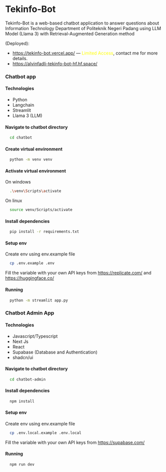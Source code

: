 
# Tekinfo-Bot

Tekinfo-Bot is a web-based chatbot application to answer questions about Information Technology Department of Politeknik Negeri Padang using LLM Model (Llama 3) with Retrieval-Augmented Generation method

(Deployed):
- <a href="https://tekinfo-bot.vercel.app/" target="_blank">https://tekinfo-bot.vercel.app/</a> — <span style="color:yellow;">Limited Access</span>, contact me for more details.
- <a href="https://alvinfadli-tekinfo-bot-hf.hf.space/" target="_blank">https://alvinfadli-tekinfo-bot-hf.hf.space/</a>

### Chatbot app

#### Technologies

- Python
- Langchain
- Streamlit
- Llama 3 (LLM)

#### Navigate to chatbot directory

```bash
  cd chatbot
```

#### Create virtual environment

```bash
  python -m venv venv
```

#### Activate virtual environment

On windows
```bash
  .\venv\Scripts\activate

```

On linux
```bash
  source venv/Scripts/activate
```

#### Install dependencies
```bash
  pip install -r requirements.txt
```

#### Setup env 

Create env using env.example file

```bash
  cp .env.example .env
```

Fill the variable with your own API keys from https://replicate.com/ and https://huggingface.co/

#### Running
```bash
  python -m streamlit app.py
```

### Chatbot Admin App

#### Technologies

- Javascript/Typescript
- Next Js
- React
- Supabase (Database and Authentication)
- shadcn/ui

#### Navigate to chatbot directory

```bash
  cd chatbot-admin
```

#### Install dependencies

```bash
  npm install
```

#### Setup env 

Create env using env.example file

```bash
  cp .env.local.example .env.local
```

Fill the variable with your own API keys from https://supabase.com/

#### Running
```bash
  npm run dev
```
